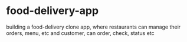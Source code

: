 # food-delivery-app
building a food-delivery clone app, where restaurants can manage their orders, menu, etc and customer, can order, check, status etc
